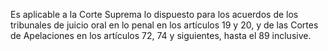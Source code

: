 Es aplicable a la Corte Suprema lo dispuesto para los acuerdos de los tribunales de juicio oral en lo penal en los artículos 19 y 20, y de las Cortes de Apelaciones en los artículos 72, 74 y siguientes, hasta el 89 inclusive.
